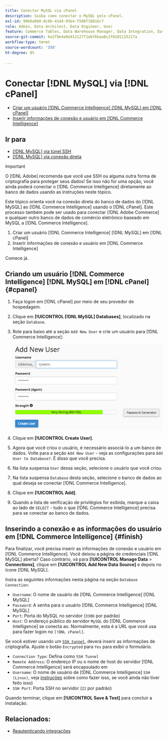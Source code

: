 ```yaml
---
title: Conectar MySQL via cPanel
description: Saiba como conectar o MySQL pelo cPanel.
exl-id: 90b0a0b0-8c6b-4144-95b4-f588f18616c7
role: Admin, Data Architect, Data Engineer, User
feature: Commerce Tables, Data Warehouse Manager, Data Integration, Data Import/Export, SQL Report Builder
source-git-commit: 6e2f9e4a9e91212771e6f6baa8c2f8101125217a
workflow-type: tm+mt
source-wordcount: '358'
ht-degree: 0%

---
```


# Conectar [!DNL MySQL] via [!DNL cPanel]

* [Criar um usuário  [!DNL Commerce Intelligence] [!DNL MySQL] em  [!DNL cPanel]](#cpanel)
* [Inserir informações de conexão e usuário em  [!DNL Commerce Intelligence]](#finish)

## Ir para

* [[!DNL MySQL] via túnel SSH](../integrations/mysql-via-ssh-tunnel.md)
* [[!DNL MySQL] via conexão direta](../integrations/mysql-via-a-direct-connection.md)

>[!IMPORTANT]
>
>O [!DNL Adobe] recomenda que você use SSH ou alguma outra forma de criptografia para proteger seus dados! Se isso não for uma opção, você ainda poderá conectar o [!DNL Commerce Intelligence] diretamente ao banco de dados usando as instruções neste tópico.

Este tópico orienta você na conexão direta do banco de dados do [!DNL MySQL] ao [!DNL Commerce Intelligence] usando o [!DNL cPanel]. Este processo também pode ser usado para conectar [!DNL Adobe Commerce] e qualquer outro banco de dados de comércio eletrônico baseado em MySQL a [!DNL Commerce Intelligence].

1. Criar um usuário [!DNL Commerce Intelligence] [!DNL MySQL] em [!DNL cPanel]
1. Inserir informações de conexão e usuário em [!DNL Commerce Intelligence]

Comece já.

## Criando um usuário [!DNL Commerce Intelligence] [!DNL MySQL] em [!DNL cPanel] {#cpanel}

1. Faça logon em [!DNL cPanel] por meio de seu provedor de hospedagem.
1. Clique em **[!UICONTROL [!DNL MySQL] Databases]**, localizado na seção `Database`.
1. Role para baixo até a seção `Add New User` e crie um usuário para [!DNL Commerce Intelligence]:

   ![](../../../assets/create-mbi-mysql-user-cpanel.png)

1. Clique em **[!UICONTROL Create User]**.
1. Agora que você criou o usuário, é necessário associá-lo a um banco de dados. Volte para a seção `Add New User` - veja as configurações para `Add User to Database?`. É disso que você precisa.
1. Na lista suspensa `User` dessa seção, selecione o usuário que você criou.
1. Na lista suspensa `Database` desta seção, selecione o banco de dados ao qual deseja se conectar [!DNL Commerce Intelligence].
1. Clique em **[!UICONTROL Add]**.
1. Quando a lista de verificação de privilégios for exibida, marque a caixa ao lado de `SELECT` - tudo o que [!DNL Commerce Intelligence] precisa para se conectar ao banco de dados.

## Inserindo a conexão e as informações do usuário em [!DNL Commerce Intelligence] {#finish}

Para finalizar, você precisa inserir as informações de conexão e usuário em [!DNL Commerce Intelligence]. Você deixou a página de credenciais [!DNL MySQL] aberta? Caso contrário, vá para **[!UICONTROL Manage Data** > **Connections]**, clique em **[!UICONTROL Add New Data Source]** e depois no ícone [!DNL MySQL].

Insira as seguintes informações nesta página na seção `Database Connection`:

* `Username`: O nome de usuário de [!DNL Commerce Intelligence] [!DNL MySQL]
* `Password`: A senha para o usuário [!DNL Commerce Intelligence] [!DNL MySQL]
* `Port`: Porta do MySQL no servidor (`3306` por padrão)
* `Host`: O endereço público do servidor `MySQL` do [!DNL Commerce Intelligence] se conecta ao. Normalmente, esta é a URL que você usa para fazer logon no `[!DNL cPanel]`.

Se você estiver usando um [`SSH tunnel`](../integrations/mysql-via-ssh-tunnel.md), deverá inserir as informações de criptografia. Ajuste o botão `Encrypted` para `Yes` para exibir o formulário.

* `Connection Type`: Defina como `SSH Tunnel`
* `Remote Address`: O endereço IP ou o nome de host do servidor [!DNL Commerce Intelligence] será encapsulado em
* `Username`: O nome de usuário de [!DNL Commerce Intelligence] `SSH (Linux)`, veja [instruções](../../../data-analyst/importing-data/integrations/mysql-via-ssh-tunnel.md) sobre como fazer isso, se você ainda não tiver feito isso)
* `SSH Port`: Porta SSH no servidor (`22` por padrão)

Quando terminar, clique em **[!UICONTROL Save & Test]** para concluir a instalação.

## Relacionados:

* [Reautenticando integrações](https://experienceleague.adobe.com/docs/commerce-knowledge-base/kb/how-to/mbi-reauthenticating-integrations.html)

